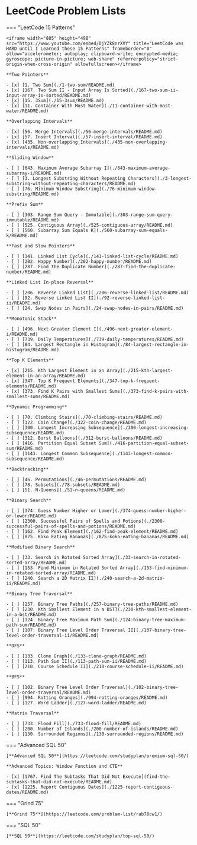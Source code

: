 # LeetCode Problem Lists

=== "LeetCode 15 Patterns"
    
    <iframe width="885" height="498" src="https://www.youtube.com/embed/DjYZk8nrXVY" title="LeetCode was HARD until I Learned these 15 Patterns" frameborder="0" allow="accelerometer; autoplay; clipboard-write; encrypted-media; gyroscope; picture-in-picture; web-share" referrerpolicy="strict-origin-when-cross-origin" allowfullscreen></iframe>

    **Two Pointers**

    - [x] [1. Two Sum](./1-two-sum/README.md)
    - [x] [167. Two Sum II - Input Array Is Sorted](./167-two-sum-ii-input-array-is-sorted/README.md)
    - [x] [15. 3Sum](./15-3sum/README.md)
    - [x] [11. Container With Most Water](./11-container-with-most-water/README.md)

    **Overlapping Intervals**

    - [x] [56. Merge Intervals](./56-merge-intervals/README.md)
    - [x] [57. Insert Interval](./57-insert-interval/README.md)
    - [x] [435. Non-overlapping Intervals](./435-non-overlapping-intervals/README.md)

    **Sliding Window**

    - [ ] [643. Maximum Average Subarray I](./643-maximum-average-subarray-i/README.md)
    - [ ] [3. Longest Substring Without Repeating Characters](./3-longest-substring-without-repeating-characters/README.md)
    - [ ] [76. Minimum Window Substring](./76-minimum-window-substring/README.md)

    **Prefix Sum**

    - [ ] [303. Range Sum Query - Immutable](./303-range-sum-query-immutable/README.md)
    - [ ] [525. Contiguous Array](./525-contiguous-array/README.md)
    - [ ] [560. Subarray Sum Equals K](./560-subarray-sum-equals-k/README.md)

    **Fast and Slow Pointers**

    - [ ] [141. Linked List Cycle](./141-linked-list-cycle/README.md)
    - [ ] [202. Happy Number](./202-happy-number/README.md)
    - [ ] [287. Find the Duplicate Number](./287-find-the-duplicate-number/README.md)

    **Linked List In-place Reversal**

    - [ ] [206. Reverse Linked List](./206-reverse-linked-list/README.md)
    - [ ] [92. Reverse Linked List II](./92-reverse-linked-list-ii/README.md)
    - [ ] [24. Swap Nodes in Pairs](./24-swap-nodes-in-pairs/README.md)

    **Monotonic Stack**

    - [ ] [496. Next Greater Element I](./496-next-greater-element-i/README.md)
    - [ ] [739. Daily Temperatures](./739-daily-temperatures/README.md)
    - [ ] [84. Largest Rectangle in Histogram](./84-largest-rectangle-in-histogram/README.md)

    **Top K Elements**

    - [x] [215. Kth Largest Element in an Array](./215-kth-largest-element-in-an-array/README.md)
    - [x] [347. Top K Frequent Elements](./347-top-k-frequent-elements/README.md)
    - [x] [373. Find K Pairs with Smallest Sums](./373-find-k-pairs-with-smallest-sums/README.md)

    **Dynamic Programming**

    - [ ] [70. Climbing Stairs](./70-climbing-stairs/README.md)
    - [ ] [322. Coin Change](./322-coin-change/README.md)
    - [ ] [300. Longest Increasing Subsequence](./300-longest-increasing-subsequence/README.md)
    - [ ] [312. Burst Balloons](./312-burst-balloons/README.md)
    - [ ] [416. Partition Equal Subset Sum](./416-partition-equal-subset-sum/README.md)
    - [ ] [1143. Longest Common Subsequence](./1143-longest-common-subsequence/README.md)

    **Backtracking**

    - [ ] [46. Permutations](./46-permutations/README.md)
    - [ ] [78. Subsets](./78-subsets/README.md)
    - [ ] [51. N-Queens](./51-n-queens/README.md)

    **Binary Search**

    - [ ] [374. Guess Number Higher or Lower](./374-guess-number-higher-or-lower/README.md)
    - [ ] [2300. Successful Pairs of Spells and Potions](./2300-successful-pairs-of-spells-and-potions/README.md)
    - [ ] [162. Find Peak Element](./162-find-peak-element/README.md)
    - [ ] [875. Koko Eating Bananas](./875-koko-eating-bananas/README.md)

    **Modified Binary Search**

    - [ ] [33. Search in Rotated Sorted Array](./33-search-in-rotated-sorted-array/README.md)
    - [ ] [153. Find Minimum in Rotated Sorted Array](./153-find-minimum-in-rotated-sorted-array/README.md)
    - [ ] [240. Search a 2D Matrix II](./240-search-a-2d-matrix-ii/README.md)

    **Binary Tree Traversal**

    - [ ] [257. Binary Tree Paths](./257-binary-tree-paths/README.md)
    - [ ] [230. Kth Smallest Element in a BST](./230-kth-smallest-element-in-a-bst/README.md)
    - [ ] [124. Binary Tree Maximum Path Sum](./124-binary-tree-maximum-path-sum/README.md)
    - [ ] [107. Binary Tree Level Order Traversal II](./107-binary-tree-level-order-traversal-ii/README.md)

    **DFS**

    - [ ] [133. Clone Graph](./133-clone-graph/README.md)
    - [ ] [113. Path Sum II](./113-path-sum-ii/README.md)
    - [ ] [210. Course Schedule II](./210-course-schedule-ii/README.md)

    **BFS**

    - [ ] [102. Binary Tree Level Order Traversal](./102-binary-tree-level-order-traversal/README.md)
    - [ ] [994. Rotting Oranges](./994-rotting-oranges/README.md)
    - [ ] [127. Word Ladder](./127-word-ladder/README.md)

    **Matrix Traversal**

    - [ ] [733. Flood Fill](./733-flood-fill/README.md)
    - [ ] [200. Number of Islands](./200-number-of-islands/README.md)
    - [ ] [130. Surrounded Regions](./130-surrounded-regions/README.md)


=== "Advanced SQL 50"

    [**Advanced SQL 50**](https://leetcode.com/studyplan/premium-sql-50/)

    **Advanced Topics: Window Function and CTE**

    - [x] [1767. Find The Subtasks That Did Not Execute](find-the-subtasks-that-did-not-execute/README.md)
    - [x] [1225. Report Contiguous Dates](./1225-report-contiguous-dates/README.md)


=== "Grind 75"

    [**Grind 75**](https://leetcode.com/problem-list/rab78cw1/)
    
    
=== "SQL 50"

    [**SQL 50**](https://leetcode.com/studyplan/top-sql-50/)

